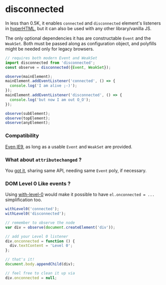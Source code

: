 # disconnected

In less than 0.5K, it enables `connected` and `disconnected` element's listeners in [hyperHTML](https://github.com/WebReflection/hyperHTML#hyperhtml), but it can also be used with any other library/vanilla JS.

The only optional dependencies it has are constructable `Event` and the `WeakSet`. Both must be passed along as configuration object, and polyfills might be needed only for legacy browsers.

```js
// requires both modern Event and WeakSet
import disconnected from 'disconnected';
const observe = disconnected({Event, WeakSet});

observe(mainElement);
mainElement.addEventListener('connected', () => {
  console.log('I am alive ;-)');
});
mainElement.addEventListener('disconnected', () => {
  console.log('but now I am out O_O');
});

observe(subElement);
observe(topElement);
observe(anyElement);
```


### Compatibility

[Even IE9](https://webreflection.github.io/disconnected/test/), as long as a usable `Event` and `WeakSet` are provided.


### What about `attributechanged` ?

You [got it](https://github.com/WebReflection/attributechanged), sharing same API, needing same `Event` poly, if necessary.


### DOM Level 0 Like events ?

Using [with-level-0](https://github.com/WebReflection/with-level-0) would make it possible to have `el.onconnected = ...` simplification too.
```js
withLevel0('connected');
withLevel0('disconnected');

// remember to observe the node
var div = observe(document.createElement('div'));

// add your Level 0 listener
div.onconnected = function () {
  div.textContent = 'Level 0';
};

// that's it!
document.body.appendChild(div);

// feel free to clean it up via
div.onconnected = null;
```
